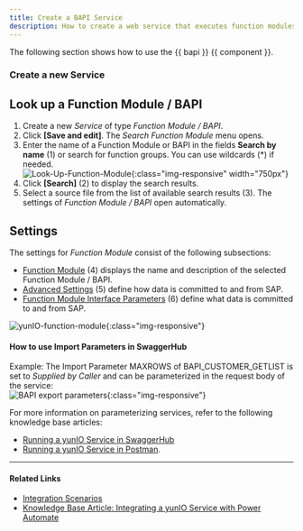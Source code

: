 ```yaml
---
title: Create a BAPI Service
description: How to create a web service that executes function modules / BAPIs
---
```


The following section shows how to use the {{ bapi }} {{ component }}.


### Create a new Service

## Look up a Function Module / BAPI

1. Create a new *Service* of type *Function Module / BAPI*.
2. Click **[Save and edit]**. The *Search Function Module* menu opens.
3. Enter the name of a Function Module or BAPI in the fields **Search by name** (1) or search for function groups. You can use wildcards (*) if needed.<br>
![Look-Up-Function-Module](../../assets/images/yunio/search-bapi.png){:class="img-responsive" width="750px"}
4. Click **[Search]** (2) to display the search results.
5. Select a source file from the list of available search results (3). The settings of *Function Module / BAPI* open automatically.<br>

## Settings
The settings for *Function Module* consist of the following subsections:

- [Function Module](#function-module) (4) displays the name and description of the selected Function Module / BAPI.
- [Advanced Settings](#advanced-settings) (5) define how data is committed to and from SAP.
- [Function Module Interface Parameters](#function-module-interface-parameters) (6) define what data is committed to and from SAP.

![yunIO-function-module](../../assets/images/yunio/bapi-settings.png){:class="img-responsive"}


#### How to use Import Parameters in SwaggerHub

Example: The Import Parameter MAXROWS of BAPI_CUSTOMER_GETLIST is set to *Supplied by Caller* and can be parameterized in the request body of the service:<br>
![BAPI export parameters](../../assets/images/yunio/swagger-inspector-parameter.png){:class="img-responsive"}

For more information on parameterizing services, refer to the following knowledge base articles: 
- [Running a yunIO Service in SwaggerHub](https://kb.theobald-software.com/yunio/running-a-yunio-service-in-swagger-hub) 
- [Running a yunIO Service in Postman](https://kb.theobald-software.com/yunio/running-a-yunio-service-in-postman).

*****
#### Related Links
- [Integration Scenarios](./integration)
- [Knowledge Base Article: Integrating a yunIO Service with Power Automate](https://kb.theobald-software.com/yunio/integrating-a-yunio-service-with-power-automate)
